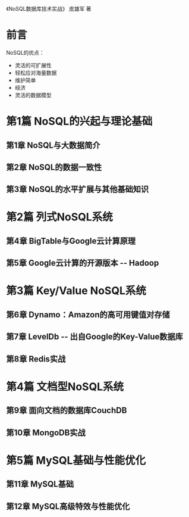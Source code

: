 《NoSQL数据库技术实战》 皮雄军 著

# 前言
NoSQL的优点：
- 灵活的可扩展性
- 轻松应对海量数据
- 维护简单
- 经济
- 灵活的数据模型

# 第1篇 NoSQL的兴起与理论基础
## 第1章 NoSQL与大数据简介
## 第2章 NoSQL的数据一致性
## 第3章 NoSQL的水平扩展与其他基础知识

# 第2篇 列式NoSQL系统
## 第4章 BigTable与Google云计算原理
## 第5章 Google云计算的开源版本 -- Hadoop

# 第3篇 Key/Value NoSQL系统
## 第6章 Dynamo：Amazon的高可用键值对存储
## 第7章 LevelDb -- 出自Google的Key-Value数据库
## 第8章 Redis实战

# 第4篇 文档型NoSQL系统
## 第9章 面向文档的数据库CouchDB
## 第10章 MongoDB实战

# 第5篇 MySQL基础与性能优化
## 第11章 MySQL基础
## 第12章 MySQL高级特效与性能优化